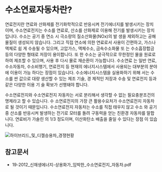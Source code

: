 # 수소연료자동차란?

연료전지란 연료와 산화제를 전기화학적으로 반응시켜
전기에너지를 발생시키는 장치이며, 수소연료전지는 수소를
연료로, 산소를 산화제로 이용해 전기를 발생시키는 장치입니다.
수소는 공기 중 연소 시 극소량의 질소산화물(NOx)의 발
생을 제외하고는 공해물질이 생성되지 않습니다. 그리고 직접
연소에 의한 연료로서 사용이 간편하고, 가스나 액체로 쉽
게 수송될 수 있으며, 고압가스, 액체수소, 금속수소화물 또
는 수소흡장합금 등의 다양한 형태로 저장이 용이합니다. 또
한 수소는 궁극적으로 무한정인 물을 원료로 하여 제조할
수 있으며, 사용 후 다시 물로 재순환이 가능합니다. 수소연료
는 일반 연료, 수소자동차, 수소비행기, 연료전지 등 현재의
에너지시스템에서 사용되는 대부분의 분야에 이용이 가능
하다는 장점이 있습니다. 수소에너지시스템을 실용화하기 위해
서는 수소를 싼 값으로 대량 생산할 수 있는 제조 기술, 경
제적인 저장과 수송 및 연료전지 등과 같은 다양한 이용 기
술 확보가 선행돼야 합니다. 

수소연료전지와 수소연료전지 자동차는 서로 분리해서
생각할 수 없는 필요충분조건의 명제라고 할 수 있습니다. 수
소연료전지의 가장 큰 활용수요처가 수소연료전지 자동차
로 될 것이기 때문입니다.
수소연료전지 자동차는 수소를 직접 태우지 않고 수소
와 공기 중 산소를 반응시켜 발생하는 전기로 모터를 돌려
구동력을 얻는 친환경 자동차를 말합니다. 연료비가 가솔린
의 1/3 정도이며, 이산화탄소 배출을 줄일 수 있다는 장점
이 있습니다.

![하이브리드_및_디젤승용차_경쟁현황](./images/하이브리드자동차_Q12_2_1.PNG)

## 참고문서
- 19-2012_신재생에너지-상용화가_임박한_수소연료전지_자동차.pdf